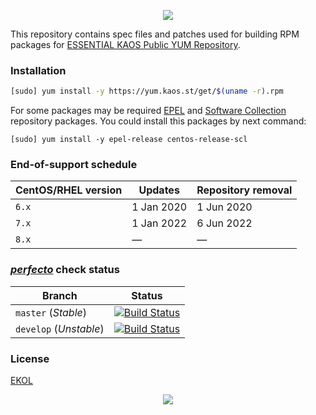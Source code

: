<p align="center"><a href="#readme"><img src="https://gh.kaos.st/kaos-repo.svg"/></a></p>

This repository contains spec files and patches used for building RPM packages for [ESSENTIAL KAOS Public YUM Repository](https://yum.kaos.st).

### Installation

```bash
[sudo] yum install -y https://yum.kaos.st/get/$(uname -r).rpm
```

For some packages may be required [EPEL](https://fedoraproject.org/wiki/EPEL) and [Software Collection](https://wiki.centos.org/SpecialInterestGroup/SCLo) repository packages. You could install this packages by next command:

```
[sudo] yum install -y epel-release centos-release-scl
```

### End-of-support schedule

| CentOS/RHEL version | Updates     | Repository removal |
|---------------------|-------------|--------------------|
| `6.x`               | 1 Jan 2020  | 1 Jun 2020         |
| `7.x`               | 1 Jan 2022  | 6 Jun 2022         |
| `8.x`               | —           | —                  |


### [_perfecto_](https://github.com/essentialkaos/perfecto) check status

| Branch                 | Status |
|------------------------|--------|
| `master` (_Stable_)    | [![Build Status](https://travis-ci.org/essentialkaos/kaos-repo.svg?branch=master)](https://travis-ci.org/essentialkaos/kaos-repo) |
| `develop` (_Unstable_) | [![Build Status](https://travis-ci.org/essentialkaos/kaos-repo.svg?branch=develop)](https://travis-ci.org/essentialkaos/kaos-repo) |

### License

[EKOL](https://essentialkaos.com/ekol)

<p align="center"><a href="https://essentialkaos.com"><img src="https://gh.kaos.st/ekgh.svg"/></a></p>
